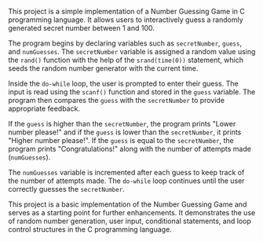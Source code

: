 This project is a simple implementation of a Number Guessing Game in C programming language. It allows users to interactively guess a randomly generated secret number between 1 and 100.

The program begins by declaring variables such as `secretNumber`, `guess`, and `numGuesses`. The `secretNumber` variable is assigned a random value using the `rand()` function with the help of the `srand(time(0))` statement, which seeds the random number generator with the current time.

Inside the `do-while` loop, the user is prompted to enter their guess. The input is read using the `scanf()` function and stored in the `guess` variable. The program then compares the `guess` with the `secretNumber` to provide appropriate feedback.

If the `guess` is higher than the `secretNumber`, the program prints "Lower number please!" and if the `guess` is lower than the `secretNumber`, it prints "Higher number please!". If the `guess` is equal to the `secretNumber`, the program prints "Congratulations!" along with the number of attempts made (`numGuesses`).

The `numGuesses` variable is incremented after each guess to keep track of the number of attempts made. The `do-while` loop continues until the user correctly guesses the `secretNumber`.

This project is a basic implementation of the Number Guessing Game and serves as a starting point for further enhancements. It demonstrates the use of random number generation, user input, conditional statements, and loop control structures in the C programming language.
